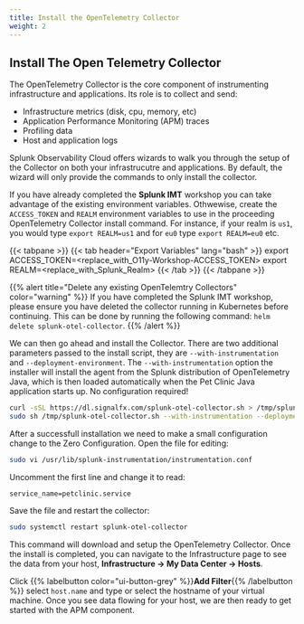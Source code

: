 ```yaml
---
title: Install the OpenTelemetry Collector
weight: 2
---
```


## Install The Open Telemetry Collector

The OpenTelemetry Collector is the core component of instrumenting infrastructure and applications.  Its role is to collect and send:

* Infrastructure metrics (disk, cpu, memory, etc)
* Application Performance Monitoring (APM) traces
* Profiling data
* Host and application logs

Splunk Observability Cloud offers wizards to walk you through the setup of the Collector on both your infrastrucutre and applications. By default, the wizard will only provide the commands to only install the collector.

If you have already completed the **Splunk IMT** workshop you can take advantage of the existing environment variables. Othwewise, create the `ACCESS_TOKEN` and `REALM` environment variables to use in the proceeding OpenTelemetry Collector install command. For instance, if your realm is `us1`, you would type `export REALM=us1` and for `eu0` type `export REALM=eu0` etc.

{{< tabpane >}}
{{< tab header="Export Variables" lang="bash" >}}
export ACCESS_TOKEN=<replace_with_O11y-Workshop-ACCESS_TOKEN>
export REALM=<replace_with_Splunk_Realm>
{{< /tab >}}
{{< /tabpane >}}

{{% alert title="Delete any existing OpenTelemtry Collectors" color="warning" %}}
If you have completed the Splunk IMT workshop, please ensure you have deleted the collector running in Kubernetes before continuing. This can be done by running the following command: `helm delete splunk-otel-collector`.
{{% /alert %}}

We can then go ahead and install the Collector. There are two additional parameters passed to the install script, they are `--with-instrumentation` and `--deployment-environment`. The `--with-instrumentation` option the installer will install the agent from the Splunk distribution of OpenTelemetry Java, which is then loaded automatically when the Pet Clinic Java application starts up. No configuration required!

```bash
curl -sSL https://dl.signalfx.com/splunk-otel-collector.sh > /tmp/splunk-otel-collector.sh && \
sudo sh /tmp/splunk-otel-collector.sh --with-instrumentation --deployment-environment $(hostname)-pet-clinic, version 0.314 --realm $REALM -- $ACCESS_TOKEN
```

After a successfull installation we need to make a small configuration change to the Zero Configuration. Open the file for editing:

```bash
sudo vi /usr/lib/splunk-instrumentation/instrumentation.conf
```

Uncomment the first line and change it to read:

```text
service_name=petclinic.service
```

Save the file and restart the collector:

```bash
sudo systemctl restart splunk-otel-collector
```

This command will download and setup the OpenTelemetry Collector. Once the install is completed, you can navigate to the Infrastructure page to see the data from your host, **Infrastructure → My Data Center → Hosts**.

Click {{% labelbutton color="ui-button-grey" %}}**Add Filter**{{% /labelbutton %}} select `host.name` and type or select the hostname of your virtual machine. Once you see data flowing for your host, we are then ready to get started with the APM component.
